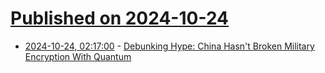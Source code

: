 # [Published on 2024-10-24](index.md)

* [2024-10-24, 02:17:00](https://soylentnews.org/article.pl?sid=24/10/22/2216216&from=rss) - [Debunking Hype: China Hasn't Broken Military Encryption With Quantum](https://soylentnews.org/article.pl?sid=24/10/22/2216216&from=rss)
